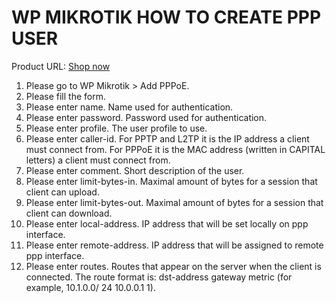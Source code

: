 # WP MIKROTIK HOW TO CREATE PPP USER

Product URL: [Shop now](https://garazlab.com/product/wp-mikrotik-iot-plugin-for-realtime-network-management/)

1. Please go to WP Mikrotik > Add PPPoE.
2. Please fill the form.
3. Please enter name. Name used for authentication.
4. Please enter password. Password used for authentication.
5. Please enter profile. The user profile to use.
6. Please enter caller-id. For PPTP and L2TP it is the IP address a client must connect from. For PPPoE it is the MAC address (written in CAPITAL letters) a client must connect from.
7. Please enter comment. Short description of the user.
8. Please enter limit-bytes-in. Maximal amount of bytes for a session that client can upload.
9. Please enter limit-bytes-out. Maximal amount of bytes for a session that client can download.
10. Please enter local-address. IP address that will be set locally on ppp interface.
11. Please enter remote-address. IP address that will be assigned to remote ppp interface.
12. Please enter routes. Routes that appear on the server when the client is connected. The route format is: dst-address gateway metric (for example, 10.1.0.0/ 24 10.0.0.1 1). 
